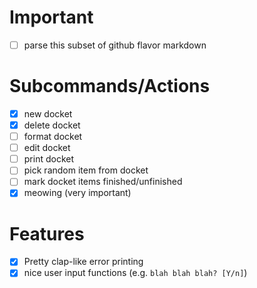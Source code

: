 <!--
    Until Docket is in a usable state, I will be manually updating this file!
-->

# Important
- [ ] parse this subset of github flavor markdown

# Subcommands/Actions
- [x] new docket
- [x] delete docket
- [ ] format docket
- [ ] edit docket
- [ ] print docket
- [ ] pick random item from docket
- [ ] mark docket items finished/unfinished
- [x] meowing (very important)

# Features
- [x] Pretty clap-like error printing
- [x] nice user input functions (e.g. `blah blah blah? [Y/n]`)
